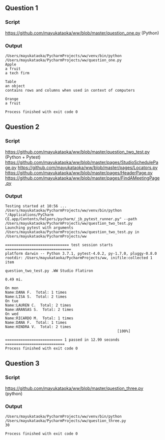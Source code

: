 

## Question 1 

### Script
https://github.com/mayukataoka/ww/blob/master/question_one.py (Python)

### Output

```
/Users/mayukataoka/PycharmProjects/ww/venv/bin/python /Users/mayukataoka/PycharmProjects/ww/question_one.py
Apple
a fruit
a tech firm

Table
an object
contains rows and columns when used in context of computers

Orange
a fruit

Process finished with exit code 0
```

## Question 2 
### Script
https://github.com/mayukataoka/ww/blob/master/question_two_test.py (Python + Pytest)
https://github.com/mayukataoka/ww/blob/master/pages/StudioSchedulePage.py
https://github.com/mayukataoka/ww/blob/master/pages/Locators.py
https://github.com/mayukataoka/ww/blob/master/pages/HeaderPage.py
https://github.com/mayukataoka/ww/blob/master/pages/FindAMeetingPage.py

### Output

```
Testing started at 10:56 ...
/Users/mayukataoka/PycharmProjects/ww/venv/bin/python "/Applications/PyCharm CE.app/Contents/helpers/pycharm/_jb_pytest_runner.py" --path /Users/mayukataoka/PycharmProjects/ww/question_two_test.py
Launching pytest with arguments /Users/mayukataoka/PycharmProjects/ww/question_two_test.py in /Users/mayukataoka/PycharmProjects/ww

============================= test session starts ==============================
platform darwin -- Python 3.7.1, pytest-4.0.2, py-1.7.0, pluggy-0.8.0
rootdir: /Users/mayukataoka/PycharmProjects/ww, inifile:collected 1 item

question_two_test.py .WW Studio Flatiron

0.49 mi.

On mon
Name:DANA F.  Total: 1 times
Name:LISA S.  Total: 2 times
On tue
Name:LAUREN C.  Total: 2 times
Name:ARANSAS S.  Total: 2 times
On wed
Name:RICARDO M.  Total: 1 times
Name:DANA F.  Total: 1 times
Name:KENDRA V.  Total: 2 times
                                                   [100%]

========================== 1 passed in 12.99 seconds ===========================
Process finished with exit code 0

```

## Question 3
### Script
https://github.com/mayukataoka/ww/blob/master/question_three.py (python)

### Output

```
/Users/mayukataoka/PycharmProjects/ww/venv/bin/python /Users/mayukataoka/PycharmProjects/ww/question_three.py
30

Process finished with exit code 0
```
